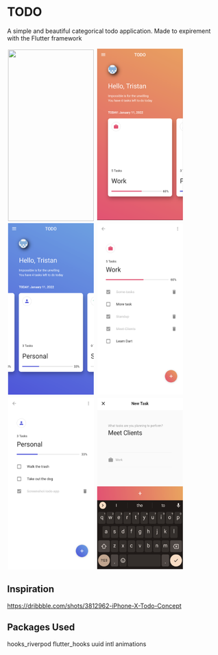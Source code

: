 # TODO

A simple and beautiful categorical todo application. Made to expirement with the Flutter framework

<p float="left">
<img src="/media/todo_gif.gif" width="200" height="400" style="padding: 2px"> 
<img src="/media/Home_Work.png" width="200" height="400" style="padding: 2px">
<img src="/media/Home_Personal.png" width="200" height="400" style="padding: 2px">
<img src="/media/List_Work.png" width="200" height="400" style="padding: 2px">
<img src="/media/List_Personal.png" width="200" height="400" style="padding: 2px">
<img src="/media/Create_Work.png" width="200" height="400" style="padding: 2px">
</p>
  
## Inspiration

https://dribbble.com/shots/3812962-iPhone-X-Todo-Concept

## Packages Used

hooks_riverpod
flutter_hooks
uuid
intl
animations
